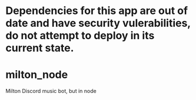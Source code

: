 # Dependencies for this app are out of date and have security vulerabilities, do not attempt to deploy in its current state.

# milton_node
Milton Discord music bot, but in node
